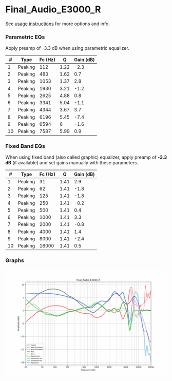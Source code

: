 # Final_Audio_E3000_R
See [usage instructions](https://github.com/jaakkopasanen/AutoEq#usage) for more options and info.

### Parametric EQs
Apply preamp of -3.3 dB when using parametric equalizer.

|   # | Type    |   Fc (Hz) |    Q |   Gain (dB) |
|-----|---------|-----------|------|-------------|
|   1 | Peaking |       112 | 1.22 |        -2.3 |
|   2 | Peaking |       483 | 1.62 |         0.7 |
|   3 | Peaking |      1053 | 1.37 |         2.8 |
|   4 | Peaking |      1930 | 3.21 |        -1.2 |
|   5 | Peaking |      2625 | 4.88 |         0.8 |
|   6 | Peaking |      3341 | 5.04 |        -1.1 |
|   7 | Peaking |      4344 | 3.67 |         3.7 |
|   8 | Peaking |      6196 | 5.45 |        -7.4 |
|   9 | Peaking |      6594 | 6    |        -1.6 |
|  10 | Peaking |      7587 | 5.99 |         0.9 |

### Fixed Band EQs
When using fixed band (also called graphic) equalizer, apply preamp of **-3.3 dB** (if available) and set gains manually with these parameters.

|   # | Type    |   Fc (Hz) |    Q |   Gain (dB) |
|-----|---------|-----------|------|-------------|
|   1 | Peaking |        31 | 1.41 |         2.9 |
|   2 | Peaking |        62 | 1.41 |        -1.8 |
|   3 | Peaking |       125 | 1.41 |        -1.8 |
|   4 | Peaking |       250 | 1.41 |        -0.2 |
|   5 | Peaking |       500 | 1.41 |         0.4 |
|   6 | Peaking |      1000 | 1.41 |         3.3 |
|   7 | Peaking |      2000 | 1.41 |        -0.8 |
|   8 | Peaking |      4000 | 1.41 |         1.4 |
|   9 | Peaking |      8000 | 1.41 |        -2.4 |
|  10 | Peaking |     16000 | 1.41 |         0.5 |

### Graphs
![](./Final_Audio_E3000_R.png)
